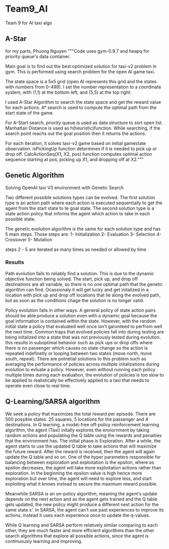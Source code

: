 # Team9_AI
Team 9 for AI taxi algo 

## A-Star
for my parts, Phuong Nguyen
"""Code uses gym-0.9.7 and heapq for priority queue's data container.

Main goal is to find out the best optimized solution for taxi-v2 problem in gym. 
This is performed using search problem for the open AI game taxi.

The state space is a 5x5 grid (open AI represents this grid and the states with numbers from 0-499).
I set the number representation to a coordinate system, with (1,1) at the bottom left, and (5,5) at the top right.

I used A-Star Algorithm to search the state space and get the reward value for each actions.
 A* search is used to compute the optimal path from the start state of the game.

For A-Start search, priority queue is used as data structure to sort open list. 
Manhattan Distance is used as h(heuristic)function.
While searching, if the search point reachs out the goal position then it returns the actions.

For each iteration, it solves taxi-v2 game based on initial gamestate observation.
isPickingUp function determines if it is needed to pick up or drop off. 
CalcActionSeq(X1, X2, pos) function computes optimal action sequence starting at pos, picking up X1, and dropping off at X2."""


## Genetic Algorithm
Solving OpenAI taxi V3 environment with Genetic Search

Two different possible solutions types can be evolved. 
The first solution type is an action path where each action is executed sequentially to get the agent from the start state to te goal state.
The second solution type is a state action policy that informs the agent which action to take in each possible state.

The genetic evolution algorithm is the same for each solution type and has 5 main steps.
Those steps are:
1- Initialization 
2- Evaluation
3- Selection 
4- Crossover 
5- Mutation 

steps 2 - 5 are iterated as many times as needed or allowed by time 

### Results
Path evolution fails to reliably find a solution. This is due to the dynamic objective function being solved. The start, pick up, and drop off destinations are all variable, so there is no one optimal path that the genetic algorithm can find. Ocassionaly it will get lucky and get initalized in a location with pick up and drop off locations that lie along the evolved path, but as soon as the conditions chage the solution is no longer valid.

Policy evolution fails in other ways. A general policy of state action pairs should be able produce a solution even with a dynamic goal because the goal information is contained within the state. However, with the random initial state a policy that evaluated well once isn't garunteed to perfrom well the next time. Common traps that evolved policies fall into during testing are being initalized into a state that was not previously tested during evolution. this results in suboptimal behavior such as pick ups or drop offs where there is no passenger which causes no state change so the action is repeated indefinetly or looping between two states (move north, move south, repeat). There are potnetial solutions to this problem such as averaging the performance of policies across multiple initalizations during evolution to evluate a policy. However, even without running each policy multiple times during each evaluation, the evolution of policies is too slow to be applied to realistically be effectively applied to a taxi that needs to operate even close to real time.

## Q-Learning/SARSA algorithm

We seek a policy that maximizes the total reward per episode. There are 500 possible states: 25 squares, 5 locations for the passenger and 4 destinations.
In Q learning, a model-free off-policy reinforcement learning algorithm, the agent (Taxi) initally explores the enviornment by taking random actions and populating the Q table using the rewards and penalties that the environment has. The initial phase is Exploration. After a while, the agent starts to use the updated Q table to take actions that will maximize the future reward. After the reward is received, then the agent will again update the Q table and so on. One of the hyper parameters responsible for balancing between exploration and exploitation is the epsilon, where as epsilon decreases, the agent will take more exploitation actions rather than exploration. In the beginning the epsilon value is high hence more exploration but over time, the agent will need to explore less, and start exploiting what it knows instead to secure the maximum reward possible.

Meanwhile SARSA is an on-policy algorithm, meaning the agent's update depends on the next action and as the agent gets trained and the Q table gets updated, the new policy might produce a different next action for the same state s'. In SARSA, the agent can't use past experiences to improve its actions, instead it uses each experience once to update the q-values.

While Q learning and SARSA perform relatively similar comparing to each other, they are much faster and more efficient algorithms than the other search algorithms that explore all possible actions, since the agent is continuously learning and improving.
